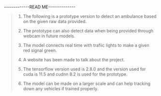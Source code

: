 -------------READ ME--------------
>1. The following is a prototype version to detect an ambulance based on the given raw data provided.
>
>2. The prototype can also detect data when being provided through webcam in future models.
>
>3. The model connects real time with trafiic lights to make a given red signal green.
>
>4. A website has been made to talk about the project.
>
>5. The tensorflow version used is 2.8.0 and the version used for cuda is 11.5 and cudnn 8.2 is used for the prototype.
>
>6. The model can be made on a larger scale and can help tracking down any vehicles if trained properly.
>
